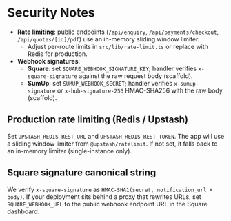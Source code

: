 # Security Notes

- **Rate limiting**: public endpoints (`/api/enquiry`, `/api/payments/checkout`, `/api/quotes/[id]/pdf`) use an in-memory sliding window limiter.
  - Adjust per-route limits in `src/lib/rate-limit.ts` or replace with Redis for production.
- **Webhook signatures**:
  - **Square**: set `SQUARE_WEBHOOK_SIGNATURE_KEY`; handler verifies `x-square-signature` against the raw request body (scaffold).
  - **SumUp**: set `SUMUP_WEBHOOK_SECRET`; handler verifies `x-sumup-signature` or `x-hub-signature-256` HMAC-SHA256 with the raw body (scaffold).


## Production rate limiting (Redis / Upstash)
Set `UPSTASH_REDIS_REST_URL` and `UPSTASH_REDIS_REST_TOKEN`. The app will use a sliding window limiter from `@upstash/ratelimit`. If not set, it falls back to an in-memory limiter (single-instance only).

## Square signature canonical string
We verify `x-square-signature` as `HMAC-SHA1(secret, notification_url + body)`. If your deployment sits behind a proxy that rewrites URLs, set `SQUARE_WEBHOOK_URL` to the public webhook endpoint URL in the Square dashboard.
